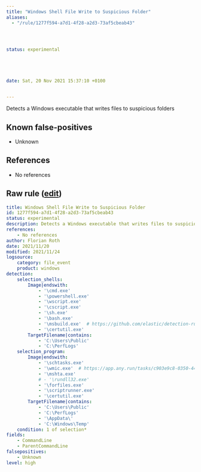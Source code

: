 ```yaml
---
title: "Windows Shell File Write to Suspicious Folder"
aliases:
  - "/rule/1277f594-a7d1-4f28-a2d3-73af5cbeab43"




status: experimental





date: Sat, 20 Nov 2021 15:37:10 +0100


---
```


Detects a Windows executable that writes files to suspicious folders

<!--more-->


## Known false-positives

* Unknown



## References

* No references


## Raw rule ([edit](https://github.com/SigmaHQ/sigma/edit/master/rules/windows/file_event/file_event_win_win_shell_write_susp_directory.yml))
```yaml
title: Windows Shell File Write to Suspicious Folder
id: 1277f594-a7d1-4f28-a2d3-73af5cbeab43
status: experimental
description: Detects a Windows executable that writes files to suspicious folders
references:
    - No references
author: Florian Roth
date: 2021/11/20
modified: 2021/11/24
logsource:
    category: file_event
    product: windows
detection:
    selection_shells:
        Image|endswith:
            - '\cmd.exe'
            - '\powershell.exe'
            - '\wscript.exe'
            - '\cscript.exe'
            - '\sh.exe'
            - '\bash.exe'
            - '\msbuild.exe'  # https://github.com/elastic/detection-rules/blob/main/rules/windows/defense_evasion_execution_msbuild_started_by_office_app.toml
            - '\certutil.exe'
        TargetFilename|contains: 
            - 'C:\Users\Public'
            - 'C:\PerfLogs'
    selection_program:
        Image|endswith:
            - '\schtasks.exe'
            - '\wmic.exe'  # https://app.any.run/tasks/c903e9c8-0350-440c-8688-3881b556b8e0/
            - '\mshta.exe'
            # - '\rundll32.exe'
            - '\forfiles.exe'
            - '\scriptrunner.exe'
            - '\certutil.exe'
        TargetFilename|contains: 
            - 'C:\Users\Public'
            - 'C:\PerfLogs'
            - '\AppData\'
            - 'C:\Windows\Temp'
    condition: 1 of selection*
fields:
    - CommandLine
    - ParentCommandLine
falsepositives:
    - Unknown
level: high

```
